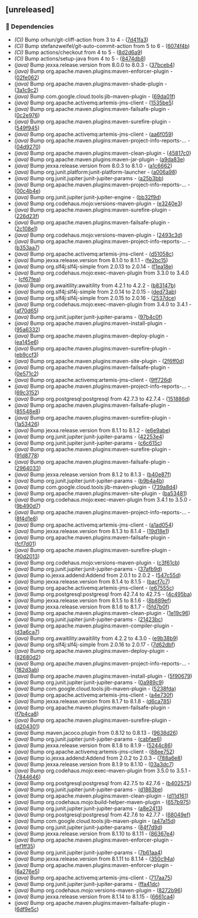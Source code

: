 ## [unreleased]

### 🤖 Dependencies

- *(CI)* Bump orhun/git-cliff-action from 3 to 4 - ([7d41fa3](https://github.com/jexxa-projects/MyJexxaProject/commit/7d41fa39befe02cff4d3a816665bf2ea63fe7630))
- *(CI)* Bump stefanzweifel/git-auto-commit-action from 5 to 6 - ([6074f4b](https://github.com/jexxa-projects/MyJexxaProject/commit/6074f4b8d2701dec05fe68da4072d005974fc6e6))
- *(CI)* Bump actions/checkout from 4 to 5 - ([8d2d6a9](https://github.com/jexxa-projects/MyJexxaProject/commit/8d2d6a9bd0dfe32def0037ce6146f6b1447bb770))
- *(CI)* Bump actions/setup-java from 4 to 5 - ([8474db8](https://github.com/jexxa-projects/MyJexxaProject/commit/8474db80e2d7585f4619e8ea272552755c389c03))
- *(java)* Bump jexxa.release.version from 8.0.0 to 8.0.3 - ([37bceb4](https://github.com/jexxa-projects/MyJexxaProject/commit/37bceb4c421f6822a071f9f2abab749e6c779585))
- *(java)* Bump org.apache.maven.plugins:maven-enforcer-plugin - ([02fe062](https://github.com/jexxa-projects/MyJexxaProject/commit/02fe062d820150ea184f9df25de97984c781ae19))
- *(java)* Bump org.apache.maven.plugins:maven-shade-plugin - ([3a1c9c2](https://github.com/jexxa-projects/MyJexxaProject/commit/3a1c9c28110a3c7c1d065fb6ae3d3b6a9e13ff4e))
- *(java)* Bump com.google.cloud.tools:jib-maven-plugin - ([69da01f](https://github.com/jexxa-projects/MyJexxaProject/commit/69da01f8d61c633d496ecf0562bf696db5d89216))
- *(java)* Bump org.apache.activemq:artemis-jms-client - ([1535be5](https://github.com/jexxa-projects/MyJexxaProject/commit/1535be5441d6999abe517c0874681cefab561bf5))
- *(java)* Bump org.apache.maven.plugins:maven-failsafe-plugin - ([0c2e976](https://github.com/jexxa-projects/MyJexxaProject/commit/0c2e976cfb5ae117e38ea7f2a87ed13d3fd4546b))
- *(java)* Bump org.apache.maven.plugins:maven-surefire-plugin - ([549f945](https://github.com/jexxa-projects/MyJexxaProject/commit/549f945c5affbfad621eec5f0e0635e2093f4088))
- *(java)* Bump org.apache.activemq:artemis-jms-client - ([aa6f059](https://github.com/jexxa-projects/MyJexxaProject/commit/aa6f059964ce0ea5de4ac75f379282ef4daa57d4))
- *(java)* Bump org.apache.maven.plugins:maven-project-info-reports-… - ([04d9270](https://github.com/jexxa-projects/MyJexxaProject/commit/04d9270f253bc89884aa2203bfa2424e9ae754a3))
- *(java)* Bump org.apache.maven.plugins:maven-clean-plugin - ([45817c0](https://github.com/jexxa-projects/MyJexxaProject/commit/45817c0deadd3d2775a7caa8ba47ddc6feddc73c))
- *(java)* Bump org.apache.maven.plugins:maven-jar-plugin - ([a9da83e](https://github.com/jexxa-projects/MyJexxaProject/commit/a9da83e247f2566030495333d9299e1a58e45b70))
- *(java)* Bump jexxa.release.version from 8.0.3 to 8.1.0 - ([a1c6662](https://github.com/jexxa-projects/MyJexxaProject/commit/a1c666261fff516571a71c2180743c36e07ee8ee))
- *(java)* Bump org.junit.platform:junit-platform-launcher - ([a006a98](https://github.com/jexxa-projects/MyJexxaProject/commit/a006a987404464f00032b9318b1c6916ed4298ed))
- *(java)* Bump org.junit.jupiter:junit-jupiter-params - ([a25b3bb](https://github.com/jexxa-projects/MyJexxaProject/commit/a25b3bb43faeaa99bc77910f452bb685b3c0a67e))
- *(java)* Bump org.apache.maven.plugins:maven-project-info-reports-… - ([00c4b4e](https://github.com/jexxa-projects/MyJexxaProject/commit/00c4b4e3a0b7b029949d87c621231f8c4a5a04b8))
- *(java)* Bump org.junit.jupiter:junit-jupiter-engine - ([bb32f9d](https://github.com/jexxa-projects/MyJexxaProject/commit/bb32f9d3178427f5289185f3c4a746dda30001a6))
- *(java)* Bump org.codehaus.mojo:versions-maven-plugin - ([e3240e3](https://github.com/jexxa-projects/MyJexxaProject/commit/e3240e38fcf5b75f5217e41c9cd7385801623f7c))
- *(java)* Bump org.apache.maven.plugins:maven-surefire-plugin - ([226d23f](https://github.com/jexxa-projects/MyJexxaProject/commit/226d23f6aecbd025513f90562f8f138479e77f29))
- *(java)* Bump org.apache.maven.plugins:maven-failsafe-plugin - ([2c108e1](https://github.com/jexxa-projects/MyJexxaProject/commit/2c108e19a9857ace3f2489e858d67866f8b95ab7))
- *(java)* Bump org.codehaus.mojo:versions-maven-plugin - ([2493c3d](https://github.com/jexxa-projects/MyJexxaProject/commit/2493c3d42d2212cb83eca4e5431b3e79a6099a0c))
- *(java)* Bump org.apache.maven.plugins:maven-project-info-reports-… - ([b353aa7](https://github.com/jexxa-projects/MyJexxaProject/commit/b353aa72652bac92a0663651b2eedd74cdf2b846))
- *(java)* Bump org.apache.activemq:artemis-jms-client - ([d51058c](https://github.com/jexxa-projects/MyJexxaProject/commit/d51058c7525aa782f219a145b19d8488c28b47d1))
- *(java)* Bump jexxa.release.version from 8.1.0 to 8.1.1 - ([fe2bc15](https://github.com/jexxa-projects/MyJexxaProject/commit/fe2bc153fa88260d450cea11a28aefd679f4f6dd))
- *(java)* Bump org.slf4j:slf4j-simple from 2.0.13 to 2.0.14 - ([f1ea18e](https://github.com/jexxa-projects/MyJexxaProject/commit/f1ea18ef729078e048463fcbeb67578c85491fc4))
- *(java)* Bump org.codehaus.mojo:exec-maven-plugin from 3.3.0 to 3.4.0 - ([cf67fea](https://github.com/jexxa-projects/MyJexxaProject/commit/cf67feac57ae8bf015c4006b3e662c2bb895c72b))
- *(java)* Bump org.awaitility:awaitility from 4.2.1 to 4.2.2 - ([b83147b](https://github.com/jexxa-projects/MyJexxaProject/commit/b83147bf6b30426ceba4dcef3cef7b48af698bf7))
- *(java)* Bump org.slf4j:slf4j-simple from 2.0.14 to 2.0.15 - ([ded73ab](https://github.com/jexxa-projects/MyJexxaProject/commit/ded73abd42180b7d807e5aded6d48e7c709e558f))
- *(java)* Bump org.slf4j:slf4j-simple from 2.0.15 to 2.0.16 - ([2537dce](https://github.com/jexxa-projects/MyJexxaProject/commit/2537dce5d1f5ae317d07d08e89ff40a64fee7c22))
- *(java)* Bump org.codehaus.mojo:exec-maven-plugin from 3.4.0 to 3.4.1 - ([af70d65](https://github.com/jexxa-projects/MyJexxaProject/commit/af70d651682dc4fc87b43abeadb7937c67ffb1e3))
- *(java)* Bump org.junit.jupiter:junit-jupiter-params - ([97b4c0f](https://github.com/jexxa-projects/MyJexxaProject/commit/97b4c0f40bdf667d95c47be692981a8ac9058d5d))
- *(java)* Bump org.apache.maven.plugins:maven-install-plugin - ([95a6332](https://github.com/jexxa-projects/MyJexxaProject/commit/95a63328940dc4b18540e63fcce948751b06732e))
- *(java)* Bump org.apache.maven.plugins:maven-deploy-plugin - ([ea145e6](https://github.com/jexxa-projects/MyJexxaProject/commit/ea145e642a37ff4af9e87dc9296c038d22671685))
- *(java)* Bump org.apache.maven.plugins:maven-surefire-plugin - ([eb9ccf3](https://github.com/jexxa-projects/MyJexxaProject/commit/eb9ccf308a9d1b427a30dce90f06d82e4bed6a4e))
- *(java)* Bump org.apache.maven.plugins:maven-site-plugin - ([2f6ff0d](https://github.com/jexxa-projects/MyJexxaProject/commit/2f6ff0d060a8283001444cc4cbdd3849aa08957f))
- *(java)* Bump org.apache.maven.plugins:maven-failsafe-plugin - ([0e571c2](https://github.com/jexxa-projects/MyJexxaProject/commit/0e571c2c0493343fdd1a97bdefc027e9d210c8de))
- *(java)* Bump org.apache.activemq:artemis-jms-client - ([9ff726d](https://github.com/jexxa-projects/MyJexxaProject/commit/9ff726daf3bd1533238127fd0f9d70cf52a44b7d))
- *(java)* Bump org.apache.maven.plugins:maven-project-info-reports-… - ([69c3152](https://github.com/jexxa-projects/MyJexxaProject/commit/69c31522d5ce7b68369fb36fb0c32c78d7dca29c))
- *(java)* Bump org.postgresql:postgresql from 42.7.3 to 42.7.4 - ([151886d](https://github.com/jexxa-projects/MyJexxaProject/commit/151886d1a0c1a193b0a5b2fc7e914fd56baffaef))
- *(java)* Bump org.apache.maven.plugins:maven-failsafe-plugin - ([85548e8](https://github.com/jexxa-projects/MyJexxaProject/commit/85548e8aecef2ea447a767b2d5cd0600f7f03b05))
- *(java)* Bump org.apache.maven.plugins:maven-surefire-plugin - ([1a53426](https://github.com/jexxa-projects/MyJexxaProject/commit/1a534262311d670eaece792896668df0ae42662e))
- *(java)* Bump jexxa.release.version from 8.1.1 to 8.1.2 - ([e6e9abe](https://github.com/jexxa-projects/MyJexxaProject/commit/e6e9abe7138fe62f0a8d144e1451fe5e73e89975))
- *(java)* Bump org.junit.jupiter:junit-jupiter-params - ([42253e4](https://github.com/jexxa-projects/MyJexxaProject/commit/42253e41d8d289d047a930d0e23e9487c7bf4248))
- *(java)* Bump org.junit.jupiter:junit-jupiter-params - ([c6c615c](https://github.com/jexxa-projects/MyJexxaProject/commit/c6c615c2add3ccd662313314753258e8415cdd04))
- *(java)* Bump org.apache.maven.plugins:maven-surefire-plugin - ([91d8778](https://github.com/jexxa-projects/MyJexxaProject/commit/91d8778c994ad754a6d4131cb2db963f12fd94c7))
- *(java)* Bump org.apache.maven.plugins:maven-failsafe-plugin - ([2964033](https://github.com/jexxa-projects/MyJexxaProject/commit/2964033fb3b8880cc4b6037363f46d249aec6e0a))
- *(java)* Bump jexxa.release.version from 8.1.2 to 8.1.3 - ([b40e87f](https://github.com/jexxa-projects/MyJexxaProject/commit/b40e87f6433b40da96dd7357853ac6822cfd9a0b))
- *(java)* Bump org.junit.jupiter:junit-jupiter-params - ([b9b4a4b](https://github.com/jexxa-projects/MyJexxaProject/commit/b9b4a4b94cdb8c33fca1c8896b11fdb22b70a097))
- *(java)* Bump com.google.cloud.tools:jib-maven-plugin - ([739a8d4](https://github.com/jexxa-projects/MyJexxaProject/commit/739a8d441f64de22b33873856b9e47182b75af44))
- *(java)* Bump org.apache.maven.plugins:maven-site-plugin - ([ba53481](https://github.com/jexxa-projects/MyJexxaProject/commit/ba53481f2bedf8043d5fcf0c014448a18cdc8129))
- *(java)* Bump org.codehaus.mojo:exec-maven-plugin from 3.4.1 to 3.5.0 - ([9b490d7](https://github.com/jexxa-projects/MyJexxaProject/commit/9b490d70862c7a38699ac617fcc5e8a74d7d36bd))
- *(java)* Bump org.apache.maven.plugins:maven-project-info-reports-… - ([8f4d1e8](https://github.com/jexxa-projects/MyJexxaProject/commit/8f4d1e8a264f467f33f392218509ceab1c3a386b))
- *(java)* Bump org.apache.activemq:artemis-jms-client - ([a1ad054](https://github.com/jexxa-projects/MyJexxaProject/commit/a1ad054f0025996ecb244db28c77765a19b9a886))
- *(java)* Bump jexxa.release.version from 8.1.3 to 8.1.4 - ([19d18e1](https://github.com/jexxa-projects/MyJexxaProject/commit/19d18e11f46e5e1210b6c82c0c49c482509f7cd7))
- *(java)* Bump org.apache.maven.plugins:maven-failsafe-plugin - ([fcf7d01](https://github.com/jexxa-projects/MyJexxaProject/commit/fcf7d012a36223f0e68c12e2a056f84a292e6ec5))
- *(java)* Bump org.apache.maven.plugins:maven-surefire-plugin - ([90d2013](https://github.com/jexxa-projects/MyJexxaProject/commit/90d2013a8df7b68989cbb459bee18d1f6fb70b74))
- *(java)* Bump org.codehaus.mojo:versions-maven-plugin - ([c3f61cb](https://github.com/jexxa-projects/MyJexxaProject/commit/c3f61cbd6a491d5518f1557fd599787b7ddeeb0f))
- *(java)* Bump org.junit.jupiter:junit-jupiter-params - ([37afb9d](https://github.com/jexxa-projects/MyJexxaProject/commit/37afb9d30cd5e8e95fb68054056b15f7135f03ac))
- *(java)* Bump io.jexxa.addend:Addend from 2.0.1 to 2.0.2 - ([547c55d](https://github.com/jexxa-projects/MyJexxaProject/commit/547c55d9340e4ac961bc7704722250d695f8c161))
- *(java)* Bump jexxa.release.version from 8.1.4 to 8.1.5 - ([bacf7c7](https://github.com/jexxa-projects/MyJexxaProject/commit/bacf7c75eff07269ebe7c0674dc32529182ec25e))
- *(java)* Bump org.apache.activemq:artemis-jms-client - ([e67555c](https://github.com/jexxa-projects/MyJexxaProject/commit/e67555c6afe847cadcddceadce6741f40e44ff93))
- *(java)* Bump org.postgresql:postgresql from 42.7.4 to 42.7.5 - ([4c495ba](https://github.com/jexxa-projects/MyJexxaProject/commit/4c495ba23e94322d1dbc1db477ce1b3f75849cc9))
- *(java)* Bump jexxa.release.version from 8.1.5 to 8.1.6 - ([8b889ef](https://github.com/jexxa-projects/MyJexxaProject/commit/8b889ef7245a72d3c70d4d6d48de19d74de8c88d))
- *(java)* Bump jexxa.release.version from 8.1.6 to 8.1.7 - ([5fd7b0f](https://github.com/jexxa-projects/MyJexxaProject/commit/5fd7b0ffdba7bf550de129fd0ba145cc0deeb684))
- *(java)* Bump org.apache.maven.plugins:maven-clean-plugin - ([1e19c96](https://github.com/jexxa-projects/MyJexxaProject/commit/1e19c96cd4a6a17d9cde22e1c2ba9ea8e74ce53a))
- *(java)* Bump org.junit.jupiter:junit-jupiter-params - ([21423bc](https://github.com/jexxa-projects/MyJexxaProject/commit/21423bc1213b0d5f2a1ceda210e903d6bc5debfa))
- *(java)* Bump org.apache.maven.plugins:maven-compiler-plugin - ([d3a6ca7](https://github.com/jexxa-projects/MyJexxaProject/commit/d3a6ca7f39aadd8712a2b4903e81659d34c35354))
- *(java)* Bump org.awaitility:awaitility from 4.2.2 to 4.3.0 - ([e9b38b9](https://github.com/jexxa-projects/MyJexxaProject/commit/e9b38b917205e6b4536343cc2bb525545bfd4fab))
- *(java)* Bump org.slf4j:slf4j-simple from 2.0.16 to 2.0.17 - ([7d62dbf](https://github.com/jexxa-projects/MyJexxaProject/commit/7d62dbf023f2ca7b0ebc3850adac3299f8977476))
- *(java)* Bump org.apache.maven.plugins:maven-deploy-plugin - ([82680d2](https://github.com/jexxa-projects/MyJexxaProject/commit/82680d2dca0d3c27769be7b4088d978bea7a59cc))
- *(java)* Bump org.apache.maven.plugins:maven-project-info-reports-… - ([182d3ab](https://github.com/jexxa-projects/MyJexxaProject/commit/182d3ab73b04b554f14cc222ebdf90a5011b6a81))
- *(java)* Bump org.apache.maven.plugins:maven-install-plugin - ([5f90679](https://github.com/jexxa-projects/MyJexxaProject/commit/5f906790e2cce9405b1160c33e158fdd78120a50))
- *(java)* Bump org.junit.jupiter:junit-jupiter-params - ([0a989c9](https://github.com/jexxa-projects/MyJexxaProject/commit/0a989c99bc2a40b6a81297cdfa645aa15c2e3374))
- *(java)* Bump com.google.cloud.tools:jib-maven-plugin - ([5238fda](https://github.com/jexxa-projects/MyJexxaProject/commit/5238fda66897aea927eefca25d9130ac4b179551))
- *(java)* Bump org.apache.activemq:artemis-jms-client - ([a4e730f](https://github.com/jexxa-projects/MyJexxaProject/commit/a4e730f073277b10edaa42663677a4ccc54d4c21))
- *(java)* Bump jexxa.release.version from 8.1.7 to 8.1.8 - ([d6ca785](https://github.com/jexxa-projects/MyJexxaProject/commit/d6ca785b660bee43766fd908a689c9942f878ea5))
- *(java)* Bump org.apache.maven.plugins:maven-failsafe-plugin - ([f7b4ca8](https://github.com/jexxa-projects/MyJexxaProject/commit/f7b4ca83280bab1a80d581fc4839a58a2adcfabe))
- *(java)* Bump org.apache.maven.plugins:maven-surefire-plugin - ([d204301](https://github.com/jexxa-projects/MyJexxaProject/commit/d2043016f44b4e3b24feedc05ff8d292a1cc8368))
- *(java)* Bump maven.jacoco.plugin from 0.8.12 to 0.8.13 - ([9638d26](https://github.com/jexxa-projects/MyJexxaProject/commit/9638d26a10dd061c87622851831d71415b9b0555))
- *(java)* Bump org.junit.jupiter:junit-jupiter-params - ([cabfae6](https://github.com/jexxa-projects/MyJexxaProject/commit/cabfae6a2a879220710207888fef28708c694156))
- *(java)* Bump jexxa.release.version from 8.1.8 to 8.1.9 - ([5244c86](https://github.com/jexxa-projects/MyJexxaProject/commit/5244c868877faa1473b7267d993341f708cbd553))
- *(java)* Bump org.apache.activemq:artemis-jms-client - ([88ee752](https://github.com/jexxa-projects/MyJexxaProject/commit/88ee7523937eff812a2f9abbfbeea1fafeffc3fe))
- *(java)* Bump io.jexxa.addend:Addend from 2.0.2 to 2.0.3 - ([788a6e8](https://github.com/jexxa-projects/MyJexxaProject/commit/788a6e8603b5df27cd828a71b3f37321f2107b57))
- *(java)* Bump jexxa.release.version from 8.1.9 to 8.1.10 - ([03a3dc7](https://github.com/jexxa-projects/MyJexxaProject/commit/03a3dc7bcec41024a88cc529394e0007e2540bc7))
- *(java)* Bump org.codehaus.mojo:exec-maven-plugin from 3.5.0 to 3.5.1 - ([7844646](https://github.com/jexxa-projects/MyJexxaProject/commit/7844646530442000e8ab4fcb9a3da081adbe36b2))
- *(java)* Bump org.postgresql:postgresql from 42.7.5 to 42.7.6 - ([b402575](https://github.com/jexxa-projects/MyJexxaProject/commit/b402575f4e7cf2badd84568c673425bedef7864a))
- *(java)* Bump org.junit.jupiter:junit-jupiter-params - ([d1863be](https://github.com/jexxa-projects/MyJexxaProject/commit/d1863bec4d0ed20b6c9d06594693372cda4611e1))
- *(java)* Bump org.apache.maven.plugins:maven-clean-plugin - ([d11d161](https://github.com/jexxa-projects/MyJexxaProject/commit/d11d16159a59038db55455043c4d16dc0f36dadf))
- *(java)* Bump org.codehaus.mojo:build-helper-maven-plugin - ([657b975](https://github.com/jexxa-projects/MyJexxaProject/commit/657b975f868cee8cb7853083f0fcaf9b18e50891))
- *(java)* Bump org.junit.jupiter:junit-jupiter-params - ([a8e2413](https://github.com/jexxa-projects/MyJexxaProject/commit/a8e241378eb18324ac8308fd904420ea54f62089))
- *(java)* Bump org.postgresql:postgresql from 42.7.6 to 42.7.7 - ([68049ef](https://github.com/jexxa-projects/MyJexxaProject/commit/68049ef40e14311d244a8ff2c89d87654af19909))
- *(java)* Bump com.google.cloud.tools:jib-maven-plugin - ([a47a15d](https://github.com/jexxa-projects/MyJexxaProject/commit/a47a15d752f8f6a21ea83429e7462e30f26d26a9))
- *(java)* Bump org.junit.jupiter:junit-jupiter-params - ([84f7d9d](https://github.com/jexxa-projects/MyJexxaProject/commit/84f7d9dd809160202d73afe90339770a65f67574))
- *(java)* Bump jexxa.release.version from 8.1.10 to 8.1.11 - ([86367e4](https://github.com/jexxa-projects/MyJexxaProject/commit/86367e4a8c86bcafb7f900c6d501b52efb3a019c))
- *(java)* Bump org.apache.maven.plugins:maven-enforcer-plugin - ([ef1ff35](https://github.com/jexxa-projects/MyJexxaProject/commit/ef1ff35f7713579b059fc029b827b1d324b24506))
- *(java)* Bump org.junit.jupiter:junit-jupiter-params - ([7b61aa4](https://github.com/jexxa-projects/MyJexxaProject/commit/7b61aa42a2782cce48569a8e5e87d0e27b8a19e5))
- *(java)* Bump jexxa.release.version from 8.1.11 to 8.1.14 - ([350c94a](https://github.com/jexxa-projects/MyJexxaProject/commit/350c94a51038a2ebd38816af10ee74aaf092b16e))
- *(java)* Bump org.apache.maven.plugins:maven-enforcer-plugin - ([6a276e5](https://github.com/jexxa-projects/MyJexxaProject/commit/6a276e55777872361624da6a86c38ad17c4aeaef))
- *(java)* Bump org.apache.activemq:artemis-jms-client - ([717aa75](https://github.com/jexxa-projects/MyJexxaProject/commit/717aa75ebe97ce75ddbe7b7c09415985e83e2975))
- *(java)* Bump org.junit.jupiter:junit-jupiter-params - ([ffa41dc](https://github.com/jexxa-projects/MyJexxaProject/commit/ffa41dc7b8df65cd16d36f76ed1d351fe63cf71c))
- *(java)* Bump org.codehaus.mojo:versions-maven-plugin - ([8272b96](https://github.com/jexxa-projects/MyJexxaProject/commit/8272b9609b15500f1d4bcb8f86f342b2b41abb05))
- *(java)* Bump jexxa.release.version from 8.1.14 to 8.1.15 - ([6661ca4](https://github.com/jexxa-projects/MyJexxaProject/commit/6661ca42f4dd4296869843047cd4eebcaa35dce7))
- *(java)* Bump org.apache.maven.plugins:maven-failsafe-plugin - ([6df9e5c](https://github.com/jexxa-projects/MyJexxaProject/commit/6df9e5cfa4ac7ce6e34daa8e70adb4f05ac7da27))

<!-- generated by git-cliff -->
